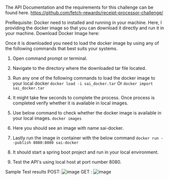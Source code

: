 The API Documentation and the requirements for this challenge can be found here.
https://github.com/fetch-rewards/receipt-processor-challenge/

PreRequisite: Docker need to installed and running in your machine.
Here, I providing the docker image so that you can download it directly and run it in your machine.
Download Docker Image here:

Once it is downloaded you need to load the docker image by using any of the following commands that best suits your systems.
1) Open command prompt or terminal.
2) Navigate to the directory where the downloaded tar file located.
3) Run any one of the following commands to load the docker image to your local docker
   `docker load -i sai_docker.tar`
    Or
   `docker import sai_docker.tar`
   
5) It might take few seconds to complete the process. Once process is completed verify whether it is available in local images.
6) Use below command to check whether the docker image is available in your local images.
   `docker images`
7) Here you should see an image with name sai-docker.
8) Lastly run the image in container with the below command
   `docker run --publish 8080:8080 sai-docker`
9) It should start a spring boot project and run in your local environment.
10) Test the API's using local host at port number 8080.

Sample Test results 
POST: ![image](https://github.com/sainaveenbysani/receipt_processor/assets/135251127/6afd8352-0227-4b8e-a606-99892d0d0f01)
GET : ![image](https://github.com/sainaveenbysani/receipt_processor/assets/135251127/72c51052-9c9b-4bf3-a82f-4a8d657aecda)




